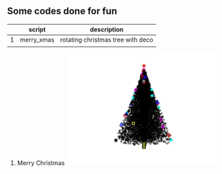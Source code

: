 ## Some codes done for fun


|   | script     | description                       |
|---|------------|-----------------------------------|
| 1 | merry_xmas | rotating christmas tree with deco |
|   |            |                                   |

1. Merry Christmas
[<img src="https://github.com/doscsy12/general_coding_stuff/blob/main/xmas_tree.jpg" width="350">](https://drive.google.com/file/d/140yWN81VNIXP-mmvpbPUtWvz369MMtQ0/view?usp=sharing)

